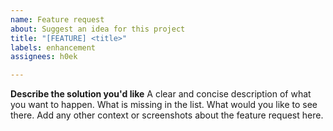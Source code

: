 ```yaml
---
name: Feature request
about: Suggest an idea for this project
title: "[FEATURE] <title>"
labels: enhancement
assignees: h0ek

---
```


**Describe the solution you'd like**
A clear and concise description of what you want to happen.
What is missing in the list. What would you like to see there.
Add any other context or screenshots about the feature request here.
